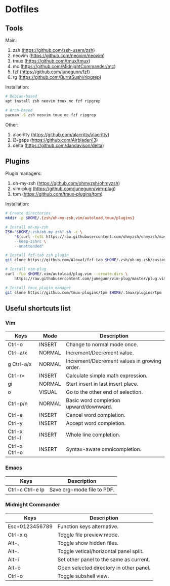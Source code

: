 # Dotfiles

## Tools
Main:
1. zsh (https://github.com/zsh-users/zsh)
2. neovim (https://github.com/neovim/neovim)
3. tmux (https://github.com/tmux/tmux)
4. mc (https://github.com/MidnightCommander/mc)
5. fzf (https://github.com/junegunn/fzf)
6. rg (https://github.com/BurntSushi/ripgrep)

Installation:
```bash
# Debian-based
apt install zsh neovim tmux mc fzf ripgrep 

# Arch-based
pacman -S zsh neovim tmux mc fzf ripgrep 
```

Other:
1. alacritty (https://github.com/alacritty/alacritty)
2. i3-gaps (https://github.com/Airblader/i3)
3. delta (https://github.com/dandavison/delta)

## Plugins
Plugin managers:
1. oh-my-zsh (https://github.com/ohmyzsh/ohmyzsh)
2. vim-plug (https://github.com/junegunn/vim-plug)
3. tpm (https://github.com/tmux-plugins/tpm)

Installation:
```bash
# Create directories
mkdir -p $HOME/.{zsh/oh-my-zsh,vim/autoload,tmux/plugins}

# Install oh-my-zsh
ZSH="$HOME/.zsh/oh-my-zsh" sh -c \
    "$(curl -fsSL https://raw.githubusercontent.com/ohmyzsh/ohmyzsh/master/tools/install.sh) \
    --keep-zshrc \
    --unattended"

# Install fzf-tab zsh plugin
git clone https://github.com/Aloxaf/fzf-tab $HOME/.zsh/oh-my-zsh/custom/plugins/fzf-tab

# Install vim-plug
curl -fLo $HOME/.vim/autoload/plug.vim --create-dirs \
    https://raw.githubusercontent.com/junegunn/vim-plug/master/plug.vim

# Install tmux plugin manager
git clone https://github.com/tmux-plugins/tpm $HOME/.tmux/plugins/tpm
```

## Useful shortcuts list
### Vim
| Keys          | Mode   | Description                                 |
| ------------- | ------ | ------------------------------------------- |
| Ctrl-o        | INSERT | Change to normal mode once.                 |
| Ctrl-a/x      | NORMAL | Increment/Decrement value.                  |
| g Ctrl-a/x    | NORMAL | Increment/Decrement values in growing order.|
| Ctrl-r=       | INSERT | Calculate simple math expression.           |
| gi            | NORMAL | Start insert in last insert place.          |
| o             | VISUAL | Go to the other end of selection.           |
| Ctrl-p/n      | NORMAL | Basic word completion upward/downward.      |
| Ctrl-e        | INSERT | Cancel word completion.                     |
| Ctrl-y        | INSERT | Accept word completion.                     |
| Ctrl-x Ctrl-l | INSERT | Whole line completion.                      |
| Ctrl-x Ctrl-o | INSERT | Syntax-aware omnicompletion.                |

### Emacs
| Keys                   | Description                                 |
| ---------------------- | ------------------------------------------- |
| Ctrl-c Ctrl-e lp       | Save org-mode file to PDF.                  |

### Midnight Commander
| Keys                   | Description                                 |
| ---------------------- | ------------------------------------------- |
| Esc+0123456789         | Function keys alternative.                  |
| Ctrl-x q               | Toggle file preview mode.                   |
| Alt-,                  | Toggle show hidden files.                   |
| Alt-.                  | Toggle vetical/horizontal panel split.      |
| Alt-i                  | Set other panel to the same as current.     |
| Alt-o                  | Open selected directory in other panel.     |
| Ctrl-o                 | Toggle subshell view.                       |
